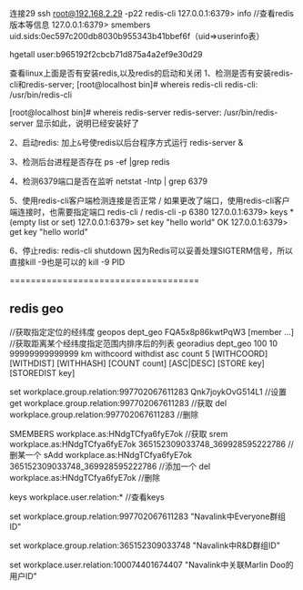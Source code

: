 连接29
ssh root@192.168.2.29 -p22
redis-cli
127.0.0.1:6379> info //查看redis版本等信息
127.0.0.1:6379> smembers uid.sids:0ec597c200db8030b955343b41bbef6f（uid=>userinfo表）

hgetall user:b965192f2cbcb71d875a4a2ef9e30d29

查看linux上面是否有安装redis,以及redis的启动和关闭
1、检测是否有安装redis-cli和redis-server;
[root@localhost bin]# whereis redis-cli
redis-cli: /usr/bin/redis-cli

[root@localhost bin]# whereis redis-server
redis-server: /usr/bin/redis-server
显示如此，说明已经安装好了

2、启动redis:
加上`&`号使redis以后台程序方式运行
redis-server &

3、检测后台进程是否存在
ps -ef |grep redis

4、检测6379端口是否在监听
netstat -lntp | grep 6379

5、使用redis-cli客户端检测连接是否正常 / 如果更改了端口，使用redis-cli客户端连接时，也需要指定端口
redis-cli / redis-cli -p 6380
127.0.0.1:6379> keys *
(empty list or set)
127.0.0.1:6379> set key "hello world"
OK
127.0.0.1:6379> get key
"hello world"

6、停止redis:
redis-cli shutdown
因为Redis可以妥善处理SIGTERM信号，所以直接kill -9也是可以的
kill -9 PID

====================================
## redis geo
//获取指定定位的经纬度
geopos dept_geo FQA5x8p86kwtPqW3 [member ...] 
//获取距离某个经纬度指定范围内排序后的列表
georadius dept_geo 100 10 99999999999999 km withcoord withdist asc count 5 [WITHCOORD] [WITHDIST] [WITHHASH] [COUNT count] [ASC|DESC] [STORE key] [STOREDIST key]



set workplace.group.relation:997702067611283 Qnk7joykOvG514L1 //设置
get workplace.group.relation:997702067611283 //获取
del workplace.group.relation:997702067611283 //删除

SMEMBERS workplace.as:HNdgTCfya6fyE7ok //获取
srem workplace.as:HNdgTCfya6fyE7ok 365152309033748_369928595222786 //删某一个
sAdd workplace.as:HNdgTCfya6fyE7ok 365152309033748_369928595222786 //添加一个
del workplace.as:HNdgTCfya6fyE7ok //删除

keys workplace.user.relation:* //查看keys


set workplace.group.relation:997702067611283 "Navalink中Everyone群组ID"

set workplace.group.relation:365152309033748 "Navalink中R&D群组ID"

set workplace.user.relation:100074401674407 "Navalink中关联Marlin Doo的用户ID"